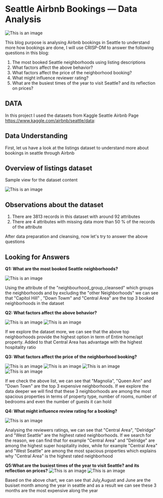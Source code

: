 # Seattle Airbnb Bookings — Data Analysis
![This is an image](https://github.com/ShadyHanafy/Shady/blob/main/airbnb-giftcard.jpg)

This blog purpose is analysing Airbnb bookings in Seattle to understand more how bookings are done, I will use CRISP-DM to answer the following questions in this blog:

1. The most booked Seattle neighborhoods using listing descriptions
2. What factors affect the above behavior?
3. What factors affect the price of the neighborhood booking?
4. What might influence reviewer rating?
5. What are the busiest times of the year to visit Seattle? and its reflection on prices?

## **DATA**

In this project I used the datasets from Kaggle Seattle Airbnb Page https://www.kaggle.com/airbnb/seattle/data:

## **Data Understanding**

First, let us have a look at the listings dataset to understand more about bookings in seattle through Airbnb

## **Overview of listings dataset**

Sample view for the dataset content

![This is an image](https://github.com/ShadyHanafy/Shady/blob/main/data.png)

## **Observations about the dataset**

1. There are 3813 records in this dataset with around 92 attributes
2. There are 4 attributes with missing data more than 50 % of the records of the attribute

After data preparation and cleansing, now let's try to answer the above questions

## **Looking for Answers**
**Q1: What are the most booked Seattle neighborhoods?**

![This is an image](https://github.com/ShadyHanafy/Shady/blob/main/bookedneighb.png)

Using the attribute of the "neighbourhood_group_cleansed" which groups the neighborhoods and by excluding the "other Neighborhoods" we can see that "Capitol Hill" , "Down Towm" and "Central Area" are the top 3 booked neighborhoods in the dataset


**Q2: What factors affect the above behavior?**

![This is an image](https://github.com/ShadyHanafy/Shady/blob/main/prop_typ.png)
![This is an image](https://github.com/ShadyHanafy/Shady/blob/main/hosp.png)

If we explore the dataset more, we can see that the above top neighborhoods provide the highest option in term of Entire home/apt property. Added to that Central Area has advantage with the highest hospitality ratio


**Q3: What factors affect the price of the neighborhood booking?**

![This is an image](https://github.com/ShadyHanafy/Shady/blob/main/price.png)
![This is an image](https://github.com/ShadyHanafy/Shady/blob/main/capc.png)
![This is an image](https://github.com/ShadyHanafy/Shady/blob/main/bed.png)
![This is an image](https://github.com/ShadyHanafy/Shady/blob/main/bath.png)

If we check the above list, we can see that "Magnolia", "Queen Ann" and "Down Town" are the top 3 expensive neighborhoods. If we explore the data deeper we will find that these 3 neighborhoods are among the most spacious properties in terms of property type, number of rooms, number of bedrooms and even the number of guests it can hold


**Q4: What might influence review rating for a booking?**

![This is an image](https://github.com/ShadyHanafy/Shady/blob/main/rev.png)

Analysing the reviewers ratings, we can see that "Central Area", "Delridge" and "West Seattle" are the highest rated neighborhoods. If we search for the reason, we can find that for example "Central Area" and "Delridge" are among the highest super hospitality index, while for example "Central Area" and "West Seattle" are among the most spacious properties which explains why "Central Area" is the highest rated neighborhood


**Q5:What are the busiest times of the year to visit Seattle? and its reflection on prices?**
![This is an image](https://github.com/ShadyHanafy/Shady/blob/main/busiest_time.png)
![This is an image](https://github.com/ShadyHanafy/Shady/blob/main/busiest_price.png)

Based on the above chart, we can see that July,August and June are the busiset month among the year in seattle and as a result we can see these 3 months are the most expensive along the year
